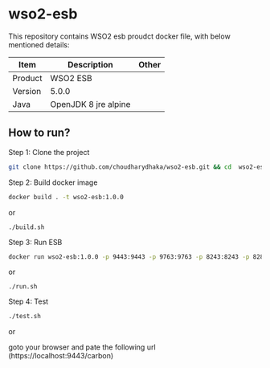# wso2-esb

This repository contains WSO2 esb proudct docker file, with below mentioned details:

|Item|Description|Other|
|---|--------|--------|
|Product| WSO2 ESB|
|Version| 5.0.0|
|Java|OpenJDK 8 jre alpine|

## How to run?
Step 1: Clone the project

```sh
git clone https://github.com/choudharydhaka/wso2-esb.git && cd  wso2-esb
```

Step 2: Build docker image
```sh
docker build . -t wso2-esb:1.0.0
```
or
```
./build.sh
```

Step 3: Run ESB

```sh
docker run wso2-esb:1.0.0 -p 9443:9443 -p 9763:9763 -p 8243:8243 -p 8280:8280 -name wso2-esb
```
or 
```
./run.sh
```

Step 4: Test 

```sh
./test.sh
```
or 

goto your browser and pate the following url (https://localhost:9443/carbon)